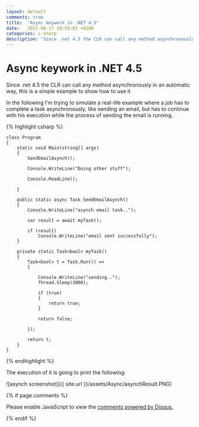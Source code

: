 ```yaml
---
layout: default
comments: true
title:  "Async keywork in .NET 4.5"
date:   2017-06-17 19:55:01 +0100
categories: c-sharp
description: "Since .net 4.5 the CLR can call any method asynchronously in an automatic way"
---
```

# [](#header-1) Async keywork in .NET 4.5

Since .net 4.5 the CLR can call any method asynchronously in an automatic way, this is a simple example to show how to use it 

In the following I'm trying to simulate a real-life example where a job has to complete a task asynchronously, like sending an email, but has to continue with his execution while the process of sending the email is running. 

{% highlight csharp %}

    class Program
    {
        static void Main(string[] args)
        {
            SendEmailAsynch();

            Console.WriteLine("Doing other stuff");

            Console.ReadLine();

        }

        public static async Task SendEmailAsynch()
        {
            Console.WriteLine("asynch email task..");

            var result = await myTask();

            if (result)
                Console.WriteLine("email sent successfully");
        }

        private static Task<bool> myTask()
        {
            Task<bool> t = Task.Run(() =>
            {

                Console.WriteLine("sending..");
                Thread.Sleep(3000);
                
                if (true)
                {
                    return true;
                }

                return false;

            });

            return t;
        }
    }

{% endhighlight %}

The execution of it is going to print the following:

![asynch screenshot]({{ site.url }}/assets/Async/asynchResult.PNG)

{% if page.comments %}

<div id="disqus_thread"></div>
<script>

/**
*  RECOMMENDED CONFIGURATION VARIABLES: EDIT AND UNCOMMENT THE SECTION BELOW TO INSERT DYNAMIC VALUES FROM YOUR PLATFORM OR CMS.
*  LEARN WHY DEFINING THESE VARIABLES IS IMPORTANT: https://disqus.com/admin/universalcode/#configuration-variables*/

var disqus_config = function () {
this.page.url = 'https://maciti.github.io/c-sharp/2017/06/17/asynch-keyword-net-45.html';  // Replace PAGE_URL with your page's canonical URL variable
this.page.identifier = '2017-06-17-asynch-keyword-net-45'; // Replace PAGE_IDENTIFIER with your page's unique identifier variable
};

(function() { // DON'T EDIT BELOW THIS LINE
var d = document, s = d.createElement('script');
s.src = 'https://maciti-github-io.disqus.com/embed.js';
s.setAttribute('data-timestamp', +new Date());
(d.head || d.body).appendChild(s);
})();
</script>
<noscript>Please enable JavaScript to view the <a href="https://disqus.com/?ref_noscript">comments powered by Disqus.</a></noscript>
  
{% endif %}

